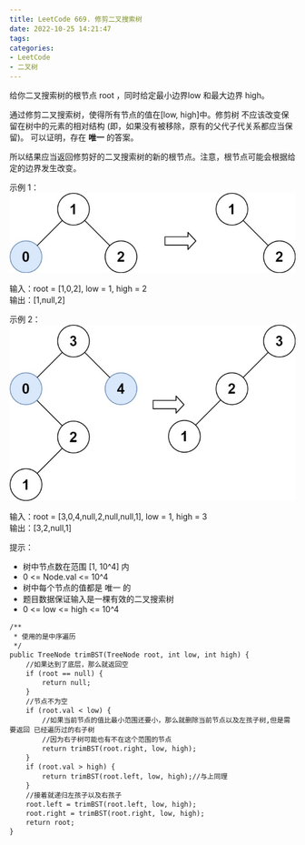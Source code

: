 ```yaml
---
title: LeetCode 669. 修剪二叉搜索树
date: 2022-10-25 14:21:47
tags:
categories:
- LeetCode
- 二叉树
---
```


给你二叉搜索树的根节点 root ，同时给定最小边界low 和最大边界 high。

<!--more-->
通过修剪二叉搜索树，使得所有节点的值在[low, high]中。修剪树 不应该改变保留在树中的元素的相对结构 (即，如果没有被移除，原有的父代子代关系都应当保留)。 可以证明，存在 **唯一** 的答案。

所以结果应当返回修剪好的二叉搜索树的新的根节点。注意，根节点可能会根据给定的边界发生改变。


示例 1：
![](../images/leetcode669/trim1.jpg)

输入：root = [1,0,2], low = 1, high = 2  
输出：[1,null,2]  


示例 2：
![](../images/leetcode669/trim2.jpg)

输入：root = [3,0,4,null,2,null,null,1], low = 1, high = 3  
输出：[3,2,null,1]  


提示：

* 树中节点数在范围 [1, 10^4] 内
* 0 <= Node.val <= 10^4
* 树中每个节点的值都是 唯一 的
* 题目数据保证输入是一棵有效的二叉搜索树
* 0 <= low <= high <= 10^4


```
/**
 * 使用的是中序遍历
 */
public TreeNode trimBST(TreeNode root, int low, int high) {
    //如果达到了底层，那么就返回空
    if (root == null) {
        return null;
    }
    //节点不为空
    if (root.val < low) {
        //如果当前节点的值比最小范围还要小，那么就删除当前节点以及左孩子树,但是需要返回 已经遍历过的右子树
        //因为右子树可能也有不在这个范围的节点
        return trimBST(root.right, low, high);
    }
    if (root.val > high) {
        return trimBST(root.left, low, high);//与上同理
    }
    //接着就递归左孩子以及右孩子
    root.left = trimBST(root.left, low, high);
    root.right = trimBST(root.right, low, high);
    return root;
}

```

